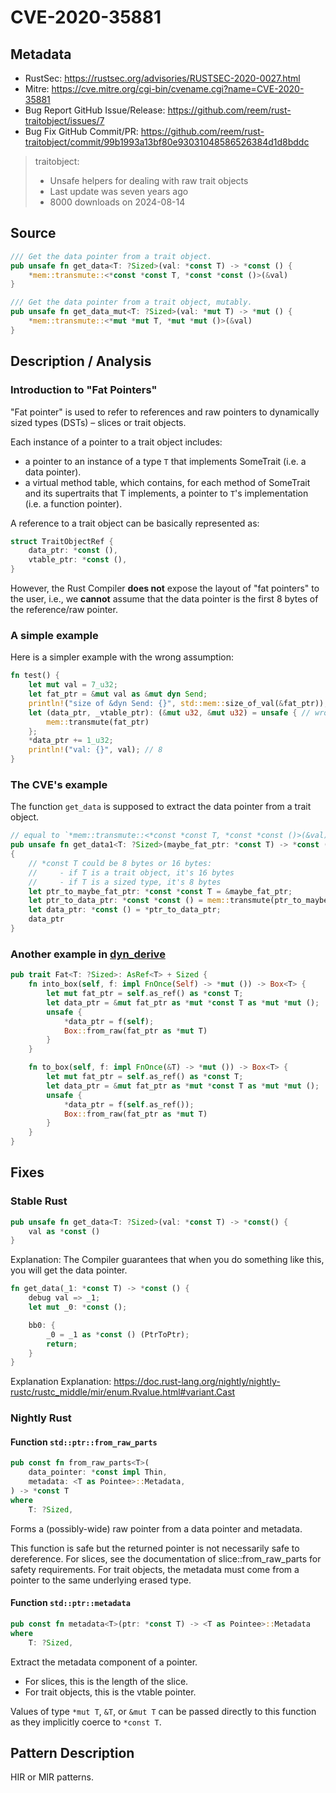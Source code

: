 # CVE-2020-35881

## Metadata

- RustSec: https://rustsec.org/advisories/RUSTSEC-2020-0027.html
- Mitre: https://cve.mitre.org/cgi-bin/cvename.cgi?name=CVE-2020-35881
- Bug Report GitHub Issue/Release: https://github.com/reem/rust-traitobject/issues/7
- Bug Fix GitHub Commit/PR: https://github.com/reem/rust-traitobject/commit/99b1993a13bf80e93031048586526384d1d8bddc

> traitobject:
>
> - Unsafe helpers for dealing with raw trait objects
> - Last update was seven years ago
> - 8000 downloads on 2024-08-14

## Source

```rust
/// Get the data pointer from a trait object.
pub unsafe fn get_data<T: ?Sized>(val: *const T) -> *const () {
    *mem::transmute::<*const *const T, *const *const ()>(&val)
}
```

```rust
/// Get the data pointer from a trait object, mutably.
pub unsafe fn get_data_mut<T: ?Sized>(val: *mut T) -> *mut () {
    *mem::transmute::<*mut *mut T, *mut *mut ()>(&val)
}
```

## Description / Analysis

### Introduction to "Fat Pointers"

"Fat pointer" is used to refer to references and raw pointers to dynamically sized types (DSTs) – slices or trait objects.

Each instance of a pointer to a trait object includes:

- a pointer to an instance of a type `T` that implements SomeTrait (i.e. a data pointer).
- a virtual method table, which contains, for each method of SomeTrait and its supertraits that T implements, a pointer to `T`'s implementation (i.e. a function pointer).

A reference to a trait object can be basically represented as:

```rust
struct TraitObjectRef {
    data_ptr: *const (),
    vtable_ptr: *const (),
}
```

However, the Rust Compiler **does not** expose the layout of "fat pointers" to the user, i.e., we **cannot** assume that the data pointer is the first 8 bytes of the reference/raw pointer.

### A simple example

Here is a simpler example with the wrong assumption:

```rust
fn test() {
    let mut val = 7_u32;
    let fat_ptr = &mut val as &mut dyn Send;
    println!("size of &dyn Send: {}", std::mem::size_of_val(&fat_ptr)); // 16
    let (data_ptr, _vtable_ptr): (&mut u32, &mut u32) = unsafe { // wrong assmuption
        mem::transmute(fat_ptr)
    };
    *data_ptr += 1_u32;
    println!("val: {}", val); // 8
}
```

### The CVE's example

The function `get_data` is supposed to extract the data pointer from a trait object.

```rust
// equal to `*mem::transmute::<*const *const T, *const *const ()>(&val)`
pub unsafe fn get_data1<T: ?Sized>(maybe_fat_ptr: *const T) -> *const ()
{
    // *const T could be 8 bytes or 16 bytes:
    //     - if T is a trait object, it's 16 bytes
    //     - if T is a sized type, it's 8 bytes
    let ptr_to_maybe_fat_ptr: *const *const T = &maybe_fat_ptr;
    let ptr_to_data_ptr: *const *const () = mem::transmute(ptr_to_maybe_fat_ptr);
    let data_ptr: *const () = *ptr_to_data_ptr;
    data_ptr
}
```

### Another example in [dyn_derive](https://github.com/shigma/dyn_derive/blob/main/dyn_std/src/any.rs)

```rust
pub trait Fat<T: ?Sized>: AsRef<T> + Sized {
    fn into_box(self, f: impl FnOnce(Self) -> *mut ()) -> Box<T> {
        let mut fat_ptr = self.as_ref() as *const T;
        let data_ptr = &mut fat_ptr as *mut *const T as *mut *mut ();
        unsafe {
            *data_ptr = f(self);
            Box::from_raw(fat_ptr as *mut T)
        }
    }

    fn to_box(self, f: impl FnOnce(&T) -> *mut ()) -> Box<T> {
        let mut fat_ptr = self.as_ref() as *const T;
        let data_ptr = &mut fat_ptr as *mut *const T as *mut *mut ();
        unsafe {
            *data_ptr = f(self.as_ref());
            Box::from_raw(fat_ptr as *mut T)
        }
    }
}
```

## Fixes

### Stable Rust

```rust
pub unsafe fn get_data<T: ?Sized>(val: *const T) -> *const() {
    val as *const ()
}
```

Explanation: The Compiler guarantees that when you do something like this, you will get the data pointer.

```rust
fn get_data(_1: *const T) -> *const () {
    debug val => _1;
    let mut _0: *const ();

    bb0: {
        _0 = _1 as *const () (PtrToPtr);
        return;
    }
}
```

Explanation Explanation: https://doc.rust-lang.org/nightly/nightly-rustc/rustc_middle/mir/enum.Rvalue.html#variant.Cast

### Nightly Rust

#### Function `std::ptr::from_raw_parts`

```rust
pub const fn from_raw_parts<T>(
    data_pointer: *const impl Thin,
    metadata: <T as Pointee>::Metadata,
) -> *const T
where
    T: ?Sized,
```

Forms a (possibly-wide) raw pointer from a data pointer and metadata.

This function is safe but the returned pointer is not necessarily safe to dereference. For slices, see the documentation of slice::from_raw_parts for safety requirements. For trait objects, the metadata must come from a pointer to the same underlying erased type.

#### Function `std::ptr::metadata`

```rust
pub const fn metadata<T>(ptr: *const T) -> <T as Pointee>::Metadata
where
    T: ?Sized,
```

Extract the metadata component of a pointer.

- For slices, this is the length of the slice.
- For trait objects, this is the vtable pointer.

Values of type `*mut T`, `&T`, or `&mut T` can be passed directly to this function as they implicitly coerce to `*const T`.

## Pattern Description

HIR or MIR patterns.

